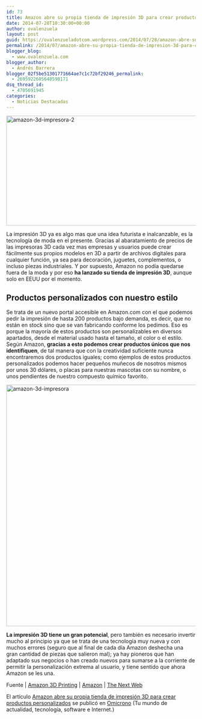 ```yaml
---
id: 73
title: Amazon abre su propia tienda de impresión 3D para crear productospersonalizados
date: 2014-07-28T10:30:00+00:00
author: ovalenzuela
layout: post
guid: https://ovalenzueladotcom.wordpress.com/2014/07/28/amazon-abre-su-propia-tienda-de-impresion-3d-para-crear-productospersonalizados
permalink: /2014/07/amazon-abre-su-propia-tienda-de-impresion-3d-para-crear-productospersonalizados.html
blogger_blog:
  - www.ovalenzuela.com
blogger_author:
  - Andrés Barrera
blogger_02f5be51301771664ae7c1c72bf29246_permalink:
  - 2695922605648598171
dsq_thread_id:
  - 4705691945
categories:
  - Noticias Destacadas
---
```

<a href="http://www.omicrono.com/2014/07/amazon-abre-su-propia-tienda-de-impresion-3d-para-crear-productos-personalizados/amazon-3d-impresora-2/" rel="attachment wp-att-85827" target="_blank"><img alt="amazon-3d-impresora-2" src="http://www.omicrono.com/wp-content/uploads/2014/07/amazon-3d-impresora-2.jpg" height="291" width="640" /></a>

La impresión 3D ya es algo mas que una idea futurista e inalcanzable, es la tecnología de moda en el presente. Gracias al abaratamiento de precios de las impresoras 3D cada vez mas empresas y usuarios puede crear fácilmente sus propios modelos en 3D a partir de archivos digitales para cualquier función, ya sea para decoración, juguetes, complementos, o incluso piezas industriales. Y por supuesto, Amazon no podía quedarse fuera de la moda y por eso **ha lanzado su tienda de impresión 3D**, aunque solo en EEUU por el momento.

## Productos personalizados con nuestro estilo

Se trata de un nuevo portal accesible en Amazon.com con el que podemos pedir la impresión de hasta 200 productos bajo demanda, es decir, que no están en stock sino que se van fabricando conforme los pedimos. Eso es porque la mayoría de estos productos son personalizables en diversos apartados, desde el material usado hasta el tamaño, el color o el estilo. Según Amazon, **gracias a esto podemos crear productos únicos que nos identifiquen**, de tal manera que con la creatividad suficiente nunca encontraremos dos productos iguales; como ejemplos de estos productos personalizados podemos hacer pequeños muñecos de nosotros mismos por unos 30 dólares, o placas para nuestras mascotas con su nombre, o unos pendientes de nuestro compuesto químico favorito.

<a href="http://www.omicrono.com/2014/07/amazon-abre-su-propia-tienda-de-impresion-3d-para-crear-productos-personalizados/amazon-3d-impresora/" rel="attachment wp-att-85826" target="_blank"><img alt="amazon-3d-impresora" src="http://www.omicrono.com/wp-content/uploads/2014/07/amazon-3d-impresora.jpg" height="640" width="640" /></a>

**La impresión 3D tiene un gran potencial**, pero también es necesario invertir mucho al principio ya que se trata de una tecnología muy nueva y con muchos errores (seguro que al final de cada día Amazon deshecha una gran cantidad de piezas que salieron mal); ya hay pioneros que han adaptado sus negocios o han creado nuevos para sumarse a la corriente de permitir la personalización extrema al usuario, y tiene sentido que ahora Amazon se les una.

Fuente | <a href="http://www.amazon.com/b?ie=UTF8&node=8323871011" target="_blank">Amazon 3D Printing</a> | <a href="http://phx.corporate-ir.net/phoenix.zhtml?c=176060&p=irol-newsArticle&ID=1951812&highlight=" target="_blank">Amazon</a> | <a href="http://thenextweb.com/insider/2014/07/28/amazon-launches-portal-dedicated-customizing-selling-3d-printed-products/" target="_blank">The Next Web</a>

El artículo <a href="http://www.omicrono.com/2014/07/amazon-abre-su-propia-tienda-de-impresion-3d-para-crear-productos-personalizados/" target="_blank">Amazon abre su propia tienda de impresión 3D para crear productos personalizados</a> se publicó en <a href="http://www.omicrono.com/" target="_blank">Omicrono</a> (Tu mundo de actualidad, tecnología, software e Internet.)